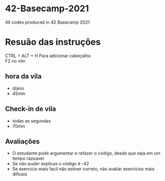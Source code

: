 # 42-Basecamp-2021
All codes produced in 42 Basecamp 2021

# Resuão das instruções
CTRL + ALT + H Para adicionar cabeçalho  
F2 no vim
## hora da vila
- diário
- 45min
## Check-in de vila
- todas as segundas
- 70min

## Avaliações
- O estudante pode argumentar e refazer o código, desde que seja em um tempo razoavel
- Se não puder explicas o código é -42
- Se exercício mais facil não estiver correto, não avaliar exercícios mais dificeis